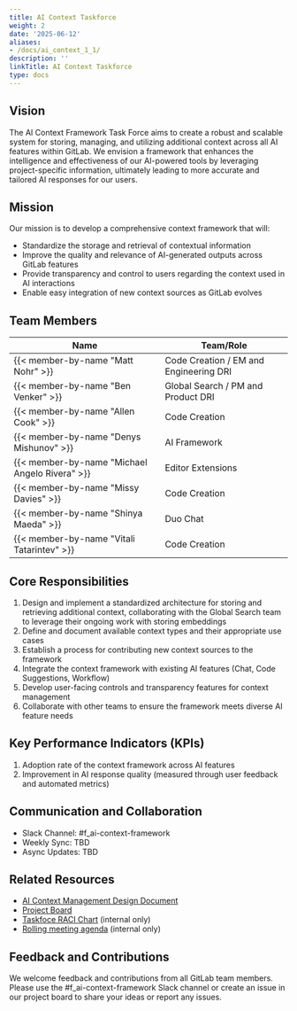 ```yaml
---
title: AI Context Taskforce
weight: 2
date: '2025-06-12'
aliases:
- /docs/ai_context_1_1/
description: ''
linkTitle: AI Context Taskforce
type: docs
---
```


## Vision

The AI Context Framework Task Force aims to create a robust and scalable system for storing, managing, and utilizing additional context across all AI features within GitLab. We envision a framework that enhances the intelligence and effectiveness of our AI-powered tools by leveraging project-specific information, ultimately leading to more accurate and tailored AI responses for our users.

## Mission

Our mission is to develop a comprehensive context framework that will:

- Standardize the storage and retrieval of contextual information
- Improve the quality and relevance of AI-generated outputs across GitLab features
- Provide transparency and control to users regarding the context used in AI interactions
- Enable easy integration of new context sources as GitLab evolves

## Team Members

| Name                                           | Team/Role           |
|------------------------------------------------|---------------------|
| {{< member-by-name "Matt Nohr" >}}             | Code Creation / EM and Engineering DRI  |
| {{< member-by-name "Ben Venker" >}}            | Global Search / PM and Product DRI  |
| {{< member-by-name "Allen Cook" >}}            | Code Creation       |
| {{< member-by-name "Denys Mishunov" >}}        | AI Framework        |
| {{< member-by-name "Michael Angelo Rivera" >}} | Editor Extensions   |
| {{< member-by-name "Missy Davies" >}}          | Code Creation       |
| {{< member-by-name "Shinya Maeda" >}}          | Duo Chat            |
| {{< member-by-name "Vitali Tatarintev" >}}     | Code Creation       |

## Core Responsibilities

1. Design and implement a standardized architecture for storing and retrieving additional context, collaborating with the Global Search team to leverage their ongoing work with storing embeddings
1. Define and document available context types and their appropriate use cases
1. Establish a process for contributing new context sources to the framework
1. Integrate the context framework with existing AI features (Chat, Code Suggestions, Workflow)
1. Develop user-facing controls and transparency features for context management
1. Collaborate with other teams to ensure the framework meets diverse AI feature needs

## Key Performance Indicators (KPIs)

1. Adoption rate of the context framework across AI features
1. Improvement in AI response quality (measured through user feedback and automated metrics)

## Communication and Collaboration

- Slack Channel: #f_ai-context-framework
- Weekly Sync: TBD
- Async Updates: TBD

## Related Resources

- [AI Context Management Design Document](/handbook/engineering/architecture/design-documents/ai_context_management/)
- [Project Board](https://gitlab.com/groups/gitlab-org/-/boards/7696602?label_name%5B%5D=task%20force::AI%20Context)
- [Taskfoce RACI Chart](https://docs.google.com/spreadsheets/d/1jRBCm7IYMdN6dDgnGIplKmN9QJE135w5Nb_lBJ_yOaY/edit?gid=1036808851#gid=1036808851) (internal only)
- [Rolling meeting agenda](https://docs.google.com/document/d/1a3bg7XxmndJw2fKABlS884c7xXckDeQP8uuTqdbiqEQ/edit?usp=sharing) (internal only)

## Feedback and Contributions

We welcome feedback and contributions from all GitLab team members. Please use the #f_ai-context-framework Slack channel or create an issue in our project board to share your ideas or report any issues.
